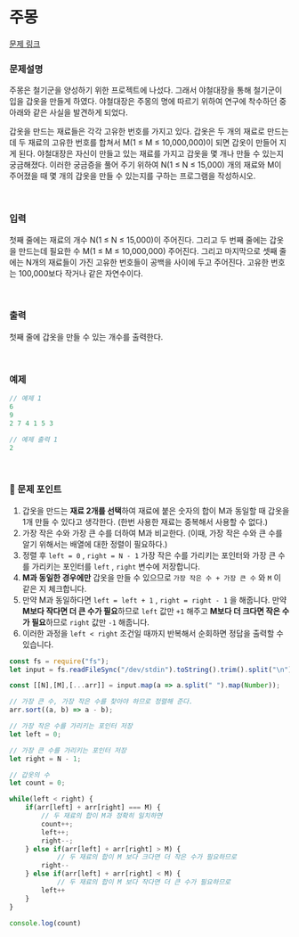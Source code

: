 # 주몽

[문제 링크](https://www.acmicpc.net/problem/1940)

### 문제설명

주몽은 철기군을 양성하기 위한 프로젝트에 나섰다. 그래서 야철대장을 통해 철기군이 입을 갑옷을 만들게 하였다. 야철대장은 주몽의 명에 따르기 위하여 연구에 착수하던 중 아래와 같은 사실을 발견하게 되었다.

갑옷을 만드는 재료들은 각각 고유한 번호를 가지고 있다. 갑옷은 두 개의 재료로 만드는데 두 재료의 고유한 번호를 합쳐서 M(1 ≤ M ≤ 10,000,000)이 되면 갑옷이 만들어 지게 된다. 야철대장은 자신이 만들고 있는 재료를 가지고 갑옷을 몇 개나 만들 수 있는지 궁금해졌다. 이러한 궁금증을 풀어 주기 위하여 N(1 ≤ N ≤ 15,000) 개의 재료와 M이 주어졌을 때 몇 개의 갑옷을 만들 수 있는지를 구하는 프로그램을 작성하시오.

<br>

### 입력

첫째 줄에는 재료의 개수 N(1 ≤ N ≤ 15,000)이 주어진다. 그리고 두 번째 줄에는 갑옷을 만드는데 필요한 수 M(1 ≤ M ≤ 10,000,000) 주어진다. 그리고 마지막으로 셋째 줄에는 N개의 재료들이 가진 고유한 번호들이 공백을 사이에 두고 주어진다. 고유한 번호는 100,000보다 작거나 같은 자연수이다.

<br>

### 출력

첫째 줄에 갑옷을 만들 수 있는 개수를 출력한다.

<br>

### 예제

```jsx
// 예제 1
6
9
2 7 4 1 5 3

// 예제 출력 1
2
```

<br>

### 📕 문제 포인트

1. 갑옷을 만드는 **재료 2개를 선택**하여 재료에 붙은 숫자의 합이 M과 동일할 때 갑옷을 1개 만들 수 있다고 생각한다. (한번 사용한 재료는 중복해서 사용할 수 없다.)
2. 가장 작은 수와 가장 큰 수를 더하여 M과 비교한다. (이때, 가장 작은 수와 큰 수를 알기 위해서는 배열에 대한 정렬이 필요하다.)
3. 정렬 후 `left = 0` , `right = N - 1` 가장 작은 수를 가리키는 포인터와 가장 큰 수를 가리키는 포인터를 `left` , `right` 변수에 저장합니다.
4. **M과 동일한 경우에만** 갑옷을 만들 수 있으므로 `가장 작은 수 + 가장 큰 수` 와 `M` 이 같은 지 체크합니다.
5. 만약 M과 동일하다면 `left = left + 1` , `right = right - 1` 을 해줍니다. 만약 **M보다 작다면 더 큰 수가 필요**하므로 `left` 값만 `+1` 해주고 **M보다 더 크다면 작은 수가 필요**하므로 `right` 값만 `-1` 해줍니다.
6. 이러한 과정을 `left < right` 조건일 때까지 반복해서 순회하면 정답을 출력할 수 있습니다.

```js
const fs = require("fs");
let input = fs.readFileSync("/dev/stdin").toString().trim().split("\n");

const [[N],[M],[...arr]] = input.map(a => a.split(" ").map(Number));

// 가장 큰 수, 가장 작은 수를 찾아야 하므로 정렬해 준다.
arr.sort((a, b) => a - b);

// 가장 작은 수를 가리키는 포인터 저장
let left = 0;

// 가장 큰 수를 가리키는 포인터 저장
let right = N - 1;

// 갑옷의 수
let count = 0;

while(left < right) {
    if(arr[left] + arr[right] === M) {
        // 두 재료의 합이 M과 정확히 일치하면
        count++;
        left++;
        right--;
    } else if(arr[left] + arr[right] > M) {
		    // 두 재료의 합이 M 보다 크다면 더 작은 수가 필요하므로
        right--
    } else if(arr[left] + arr[right] < M) {
		    // 두 재료의 합이 M 보다 작다면 더 큰 수가 필요하므로
        left++
    }
}

console.log(count)
```